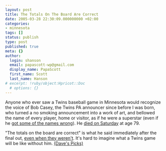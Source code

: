 ```yaml
---
layout: post
title: The Totals On The Board Are Correct
date: 2005-03-28 22:30:09.000000000 +02:00
categories:
- minnesota
tags: []
status: publish
type: post
published: true
meta: {}
author:
  login: shanson
  email: papascott-wp@gmail.com
  display_name: PapaScott
  first_name: Scott
  last_name: Hanson
# excerpt: !ruby/object:Hpricot::Doc
  # options: {}
---
```

<p>Anyone who ever saw a Twins baseball game in Minnesota would recognize the voice of Bob Casey, the Twins PA announcer since before I was born, who turned a no smoking announcement into a work of art, and bellowed the name of every player, home or visitor, as if he were a superstar (even if he <a href="http://www.startribune.com/stories/462/5315530.html">got some of the names wrong</a>). He <a title="Yahoo! Sports - MLB - Longtime Minnesota Twins PA announcer Bob Casey dies" href="http://sports.yahoo.com/mlb/news?slug=ap-obit-twinspaannouncer&prov=ap&type=lgns">died on Saturday</a> at age 79. </p>
<p>"The totals on the board are correct" is what he said immediately after the final out, <a title="Patrick Reusse: No joy in baseball now that Casey's gone" href="http://www.startribune.com/stories/508/5315506.html">even when they weren't</a>. It's hard to imagine what a Twins game will be like without him. <a href="http://davespicks.com/archive/2005/03/28.html">(Dave's Picks)</a></p>
